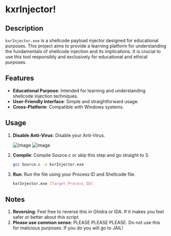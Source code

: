 # kxrInjector!

## Description

`kxrInjector.exe` is a shellcode payload injector designed for educational purposes. This project aims to provide a learning platform for understanding the fundamentals of shellcode injection and its implications. It is crucial to use this tool responsibly and exclusively for educational and ethical purposes.

## Features

- **Educational Purpose**: Intended for learning and understanding shellcode injection techniques.
- **User-Friendly Interface**: Simple and straightforward usage.
- **Cross-Platform**: Compatible with Windows systems.

## Usage
1. **Disable Anti-Virus**: Disable your Anti-Virus.
   
   ![image](https://github.com/Kxrmxyy/mxllyapi/assets/137090888/dfe94ed7-7bdb-48fe-9850-8ec903d33b1f)
   ![image](https://github.com/Kxrmxyy/mxllyapi/assets/137090888/bb21919e-7225-489a-96b7-d747af11e9f6)
3. **Compile**: Compile Source.c or skip this step and go straight to 3.
   ```bash
   gcc Source.c -o kxrInjector.exe
4. **Run**: Run the file using your Process ID and Shellcode file.
   ```bash
   kxrInjector.exe [Target_Process_ID]

## Notes
1. **Reversing**: Feel free to reverse this in Ghidra or IDA. If it makes you feel safer or better about this script.
2. **Please use common sense**: PLEASE PLEASE PLEASE. Do not use this for malicious purposes. If you do you will go to JAIL!
